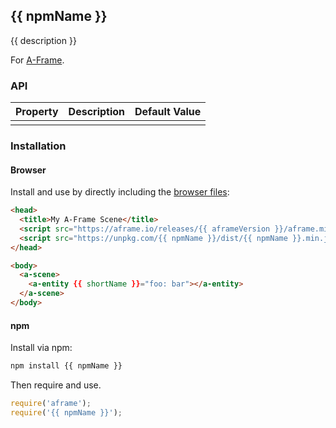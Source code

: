 ## {{ npmName }}

{{ description }}

For [A-Frame](https://aframe.io).

### API

| Property | Description | Default Value |
| -------- | ----------- | ------------- |
|          |             |               |

### Installation

#### Browser

Install and use by directly including the [browser files](dist):

```html
<head>
  <title>My A-Frame Scene</title>
  <script src="https://aframe.io/releases/{{ aframeVersion }}/aframe.min.js"></script>
  <script src="https://unpkg.com/{{ npmName }}/dist/{{ npmName }}.min.js"></script>
</head>

<body>
  <a-scene>
    <a-entity {{ shortName }}="foo: bar"></a-entity>
  </a-scene>
</body>
```

#### npm

Install via npm:

```bash
npm install {{ npmName }}
```

Then require and use.

```js
require('aframe');
require('{{ npmName }}');
```
